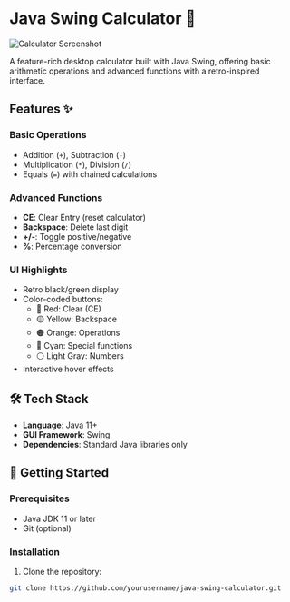 # Java Swing Calculator 🧮

![Calculator Screenshot](./calculator-screenshot.png) <!-- Add your screenshot file -->

A feature-rich desktop calculator built with Java Swing, offering basic arithmetic operations and advanced functions with a retro-inspired interface.

## Features ✨

### Basic Operations
- Addition (`+`), Subtraction (`-`)
- Multiplication (`*`), Division (`/`)
- Equals (`=`) with chained calculations

### Advanced Functions
- **CE**: Clear Entry (reset calculator)
- **Backspace**: Delete last digit
- **+/-**: Toggle positive/negative
- **%**: Percentage conversion

### UI Highlights
- Retro black/green display
- Color-coded buttons:
  - 🔴 Red: Clear (CE)
  - 🟡 Yellow: Backspace
  - 🟠 Orange: Operations
  - 🔵 Cyan: Special functions
  - ⚪ Light Gray: Numbers
- Interactive hover effects

## 🛠️ Tech Stack
- **Language**: Java 11+
- **GUI Framework**: Swing
- **Dependencies**: Standard Java libraries only

## 🚀 Getting Started

### Prerequisites
- Java JDK 11 or later
- Git (optional)

### Installation
1. Clone the repository:
```bash
git clone https://github.com/yourusername/java-swing-calculator.git

